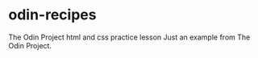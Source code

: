 # odin-recipes
The Odin Project html and css practice lesson
Just an example from The Odin Project.
